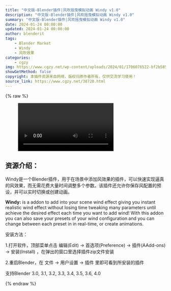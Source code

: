 ```yaml
---
title: "中文版-Blender插件|风吹摇曳模拟动画 Windy v1.0"
description: "中文版-Blender插件|风吹摇曳模拟动画 Windy v1.0"
summary: "中文版-Blender插件|风吹摇曳模拟动画 Windy v1.0"
date: 2024-01-24 00:00:00
updated: 2024-01-24 00:00:00
author: blenderit
tags: 
    - Blender Market
    - Windy
    - 风吹效果
categories:
    - cgzy
img: https://www.cgzy.net/wp-content/uploads/2024/01/1706076522-bf2b585aaeb7a04.webp
showGetMethod: false
copyright: 本插件资源来自网络，版权归原作者所有，仅供交流学习使用！
source_link: https://www.cgzy.net/38720.html
---
```


{% raw %}
<figure class="wp-block-video aligncenter"><video controls src="http://cloud.video.taobao.com/play/u/null/p/1/e/6/t/1/447337388868.mp4"></video></figure><div class="wp-block-pandastudio-title"><div class="title_style_01"><h2 id="h2-0">资源介绍：</h2></div></div><p class="is-style-text-indent-2em">Windy是一个Blender插件，用于在场景中添加风效果的插件，可以快速实现逼真的风效果，而无需花费大量时间调整多个参数。该插件还允许你保存风配置的预设，并可以实时切换或创建动画。</p><p><strong>Windy:</strong> is a addon to add into your scene wind effect giving you instant realistic wind effect without losing time tweaking many parameters until achieve the desired effect each time you want to add wind! With this addon you can also save your presets of your wind configuration and you can change between each preset in in real-time, or create animations.</p><div class="wp-block-pandastudio-title"><div class="title_style_01"><p>安装方法：</p></div></div><p>1.打开软件，顶部菜单点击 编辑(Edit) → 首选项(Preference) → 插件(AAdd-ons) → 安装(Install) ，在弹出的窗口里选择插件zip文件安装</p><p>2.重启Blender，在 文件 → 用户设置 → 插件 里即可看到所安装的插件</p><div class="wp-block-pandastudio-tips"><div class="tip success "><p>支持Blender 3.0, 3.1, 3.2, 3.3, 3.4, 3.5, 3.6, 4.0</p>
</div></div>
<div style="display: none">cgzy</div>
{% endraw %}